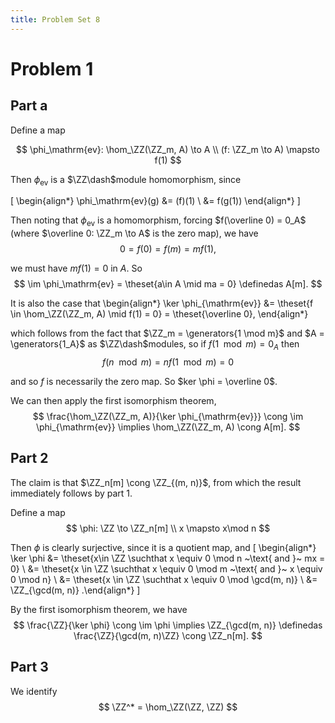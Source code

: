 ```yaml
---
title: Problem Set 8
---
```


# Problem 1

## Part a

Define a map

$$
\phi_\mathrm{ev}: \hom_\ZZ(\ZZ_m, A) \to A \\
(f: \ZZ_m \to A) \mapsto f(1)
$$

Then $\phi_\mathrm{ev}$ is a $\ZZ\dash$module homomorphism, since

\[
\begin{align*}
\phi_\mathrm{ev}(g) 
&= (f)(1) \\
&= f(g(1))
\end{align*}
\]

Then noting that $\phi_\mathrm{ev}$ is a homomorphism, forcing $f(\overline 0) = 0_A$ (where $\overline 0: \ZZ_m \to A$ is the zero map), we have
$$
0 = f(0) = f(m) = m f(1),
$$

we must have $mf(1) = 0$ in $A$. So 
$$
\im \phi_\mathrm{ev} = \theset{a\in A \mid ma = 0} \definedas A[m].
$$

It is also the case that
\begin{align*}
\ker \phi_{\mathrm{ev}} &= \theset{f \in \hom_\ZZ(\ZZ_m, A) \mid f(1) = 0} = \theset{\overline 0},
\end{align*}

which follows from the fact that $\ZZ_m = \generators{1 \mod m}$ and $A = \generators{1_A}$ as $\ZZ\dash$modules, so if $f(1 \mod m) = 0_A$ then 
$$
f(n \mod m) = nf( 1 \mod m) = 0
$$ 

and so $f$ is necessarily the zero map. So $ker \phi = \overline 0$. 

We can then apply the first isomorphism theorem,
$$
\frac{\hom_\ZZ(\ZZ_m, A)}{\ker \phi_{\mathrm{ev}}} \cong \im \phi_{\mathrm{ev}} \implies \hom_\ZZ(\ZZ_m, A) \cong A[m].
$$

## Part 2

The claim is that $\ZZ_n[m] \cong \ZZ_{(m, n)}$, from which the result immediately follows by part 1.

Define a map
$$
\phi: \ZZ \to \ZZ_n[m] \\ 
x \mapsto x\mod n
$$

Then $\phi$ is clearly surjective, since it is a quotient map, and
\[
\begin{align*}
\ker \phi &= \theset{x\in \ZZ \suchthat x \equiv 0 \mod n ~\text{ and }~ mx = 0} \\
&= \theset{x \in \ZZ \suchthat x \equiv 0 \mod m ~\text{ and }~ x \equiv 0 \mod n} \\
&= \theset{x \in \ZZ \suchthat x  \equiv 0 \mod \gcd(m, n)} \\
&= \ZZ_{\gcd(m, n)}
.\end{align*}
\]

By the first isomorphism theorem, we have
$$
\frac{\ZZ}{\ker \phi} \cong \im \phi \implies \ZZ_{\gcd(m, n)} \definedas \frac{\ZZ}{\gcd(m, n)\ZZ} \cong \ZZ_n[m].
$$

## Part 3

We identify
$$
\ZZ^* = \hom_\ZZ(\ZZ, \ZZ)
$$